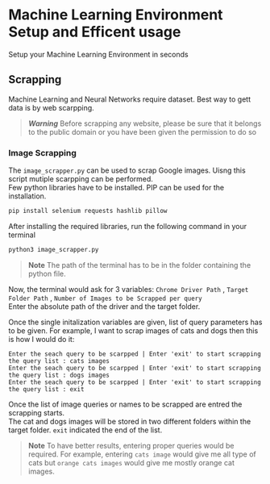 # Machine Learning Environment Setup and Efficent usage
Setup your Machine Learning Environment in seconds

## Scrapping
Machine Learning and Neural Networks require dataset. Best way to gett data is by web scarpping.
> ***Warning*** Before scrapping any website, please be sure that it belongs to the public domain or you have been given the permission to do so

### Image Scrapping
The `image_scrapper.py` can be used to scrap Google images. Uisng this script mutiple scarpping can be performed.  
Few python libraries have to be installed. PIP can be used for the installation.

```bash
pip install selenium requests hashlib pillow
```

After installing the required libraries, run the following command in your terminal 

```bash 
python3 image_scrapper.py
```   

> **Note**
> The path of the terminal has to be in the folder containing the python file.

Now, the terminal would ask for 3 variables: `Chrome Driver Path` , `Target Folder Path` , `Number of Images to be Scrapped per query`  
Enter the absolute path of the driver and the target folder. 

Once the single initalization variables are given, list of query parameters has to be given.
For example, I want to scrap images of cats and dogs then this is how I would do it:

```
Enter the seach query to be scarpped | Enter 'exit' to start scrapping the query list : cats images
Enter the seach query to be scarpped | Enter 'exit' to start scrapping the query list : dogs images 
Enter the seach query to be scarpped | Enter 'exit' to start scrapping the query list : exit
```
Once the list of image queries or names to be scrapped are entred the scrapping starts.   
The cat and dogs images will be stored in two different folders within the target folder. `exit` indicated the end of the list.  

> **Note**
> To have better results, entering proper queries would be required. For example, entering `cats image` would give me all type of cats but `orange cats images` would give me mostly orange cat images.
